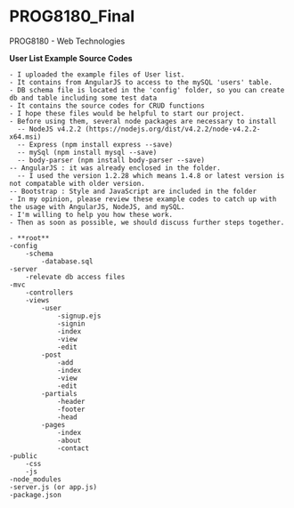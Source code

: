 # PROG8180_Final
PROG8180 - Web Technologies
  
  **User List Example Source Codes**
  
    - I uploaded the example files of User list.
    - It contains from AngularJS to access to the mySQL 'users' table.
    - DB schema file is located in the 'config' folder, so you can create db and table including some test data
    - It contains the source codes for CRUD functions
    - I hope these files would be helpful to start our project.
    - Before using them, several node packages are necessary to install
      -- NodeJS v4.2.2 (https://nodejs.org/dist/v4.2.2/node-v4.2.2-x64.msi)
      -- Express (npm install express --save)
      -- mySql (npm install mysql --save)
      -- body-parser (npm install body-parser --save)
    -- AngularJS : it was already enclosed in the folder.
      -- I used the version 1.2.28 which means 1.4.8 or latest version is not compatable with older version.
    -- Bootstrap : Style and JavaScript are included in the folder
    - In my opinion, please review these example codes to catch up with the usage with AngularJS, NodeJS, and mySQL.
    - I'm willing to help you how these work.
    - Then as soon as possible, we should discuss further steps together.

    - **root**				
	-config			
		-schema		
			-database.sql	
	-server			
		-relevate db access files		
	-mvc			
		-controllers		
		-views		
			-user	
				-signup.ejs
				-signin
				-index
				-view
				-edit
			-post	
				-add
				-index
				-view
				-edit
			-partials	
				-header
				-footer
				-head
			-pages	
				-index
				-about
				-contact
	-public			
		-css		
		-js		
	-node_modules
	-server.js (or app.js)			
	-package.json
